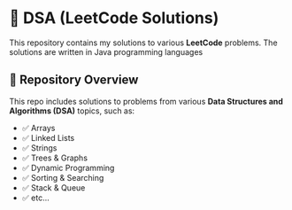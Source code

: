 # 🚀 DSA (LeetCode Solutions)

This repository contains my solutions to various **LeetCode** problems. The solutions are written in Java programming languages 

## 📂 Repository Overview

This repo includes solutions to problems from various **Data Structures and Algorithms (DSA)** topics, such as:

- ✅ Arrays  
- ✅ Linked Lists  
- ✅ Strings  
- ✅ Trees & Graphs  
- ✅ Dynamic Programming  
- ✅ Sorting & Searching  
- ✅ Stack & Queue
- ✅ etc...
  


